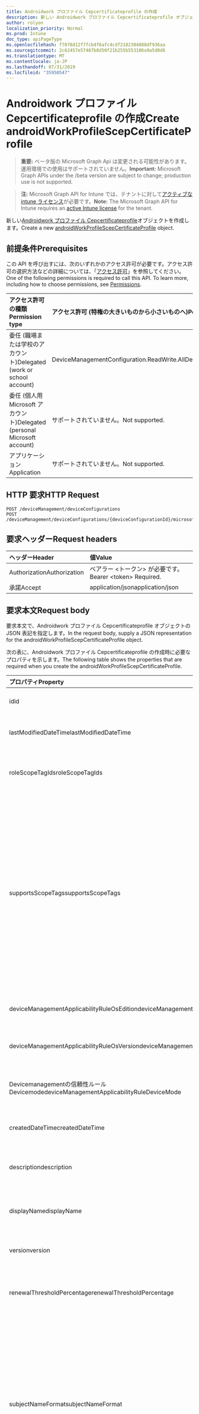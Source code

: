 ```yaml
---
title: Androidwork プロファイル Cepcertificateprofile の作成
description: 新しい Androidwork プロファイル Cepcertificateprofile オブジェクトを作成します。
author: rolyon
localization_priority: Normal
ms.prod: Intune
doc_type: apiPageType
ms.openlocfilehash: f7078d12f7fcb4f6afc4cdf2182304088df936aa
ms.sourcegitcommit: 2c62457e57467b8d50f21b255b553106a9a5d8d6
ms.translationtype: MT
ms.contentlocale: ja-JP
ms.lasthandoff: 07/31/2019
ms.locfileid: "35950547"
---
```

# <a name="create-androidworkprofilescepcertificateprofile"></a><span data-ttu-id="a8ff5-103">Androidwork プロファイル Cepcertificateprofile の作成</span><span class="sxs-lookup"><span data-stu-id="a8ff5-103">Create androidWorkProfileScepCertificateProfile</span></span>

> <span data-ttu-id="a8ff5-104">**重要:** ベータ版の Microsoft Graph Api は変更される可能性があります。運用環境での使用はサポートされていません。</span><span class="sxs-lookup"><span data-stu-id="a8ff5-104">**Important:** Microsoft Graph APIs under the /beta version are subject to change; production use is not supported.</span></span>

> <span data-ttu-id="a8ff5-105">**注:** Microsoft Graph API for Intune では、テナントに対して[アクティブな intune ライセンス](https://go.microsoft.com/fwlink/?linkid=839381)が必要です。</span><span class="sxs-lookup"><span data-stu-id="a8ff5-105">**Note:** The Microsoft Graph API for Intune requires an [active Intune license](https://go.microsoft.com/fwlink/?linkid=839381) for the tenant.</span></span>

<span data-ttu-id="a8ff5-106">新しい[Androidwork プロファイル Cepcertificateprofile](../resources/intune-deviceconfig-androidworkprofilescepcertificateprofile.md)オブジェクトを作成します。</span><span class="sxs-lookup"><span data-stu-id="a8ff5-106">Create a new [androidWorkProfileScepCertificateProfile](../resources/intune-deviceconfig-androidworkprofilescepcertificateprofile.md) object.</span></span>

## <a name="prerequisites"></a><span data-ttu-id="a8ff5-107">前提条件</span><span class="sxs-lookup"><span data-stu-id="a8ff5-107">Prerequisites</span></span>
<span data-ttu-id="a8ff5-p101">この API を呼び出すには、次のいずれかのアクセス許可が必要です。アクセス許可の選択方法などの詳細については、「[アクセス許可](/graph/permissions-reference)」を参照してください。</span><span class="sxs-lookup"><span data-stu-id="a8ff5-p101">One of the following permissions is required to call this API. To learn more, including how to choose permissions, see [Permissions](/graph/permissions-reference).</span></span>

|<span data-ttu-id="a8ff5-110">アクセス許可の種類</span><span class="sxs-lookup"><span data-stu-id="a8ff5-110">Permission type</span></span>|<span data-ttu-id="a8ff5-111">アクセス許可 (特権の大きいものから小さいものへ)</span><span class="sxs-lookup"><span data-stu-id="a8ff5-111">Permissions (from most to least privileged)</span></span>|
|:---|:---|
|<span data-ttu-id="a8ff5-112">委任 (職場または学校のアカウント)</span><span class="sxs-lookup"><span data-stu-id="a8ff5-112">Delegated (work or school account)</span></span>|<span data-ttu-id="a8ff5-113">DeviceManagementConfiguration.ReadWrite.All</span><span class="sxs-lookup"><span data-stu-id="a8ff5-113">DeviceManagementConfiguration.ReadWrite.All</span></span>|
|<span data-ttu-id="a8ff5-114">委任 (個人用 Microsoft アカウント)</span><span class="sxs-lookup"><span data-stu-id="a8ff5-114">Delegated (personal Microsoft account)</span></span>|<span data-ttu-id="a8ff5-115">サポートされていません。</span><span class="sxs-lookup"><span data-stu-id="a8ff5-115">Not supported.</span></span>|
|<span data-ttu-id="a8ff5-116">アプリケーション</span><span class="sxs-lookup"><span data-stu-id="a8ff5-116">Application</span></span>|<span data-ttu-id="a8ff5-117">サポートされていません。</span><span class="sxs-lookup"><span data-stu-id="a8ff5-117">Not supported.</span></span>|

## <a name="http-request"></a><span data-ttu-id="a8ff5-118">HTTP 要求</span><span class="sxs-lookup"><span data-stu-id="a8ff5-118">HTTP Request</span></span>
<!-- {
  "blockType": "ignored"
}
-->
``` http
POST /deviceManagement/deviceConfigurations
POST /deviceManagement/deviceConfigurations/{deviceConfigurationId}/microsoft.graph.windowsDomainJoinConfiguration/networkAccessConfigurations
```

## <a name="request-headers"></a><span data-ttu-id="a8ff5-119">要求ヘッダー</span><span class="sxs-lookup"><span data-stu-id="a8ff5-119">Request headers</span></span>
|<span data-ttu-id="a8ff5-120">ヘッダー</span><span class="sxs-lookup"><span data-stu-id="a8ff5-120">Header</span></span>|<span data-ttu-id="a8ff5-121">値</span><span class="sxs-lookup"><span data-stu-id="a8ff5-121">Value</span></span>|
|:---|:---|
|<span data-ttu-id="a8ff5-122">Authorization</span><span class="sxs-lookup"><span data-stu-id="a8ff5-122">Authorization</span></span>|<span data-ttu-id="a8ff5-123">ベアラー &lt;トークン&gt; が必要です。</span><span class="sxs-lookup"><span data-stu-id="a8ff5-123">Bearer &lt;token&gt; Required.</span></span>|
|<span data-ttu-id="a8ff5-124">承諾</span><span class="sxs-lookup"><span data-stu-id="a8ff5-124">Accept</span></span>|<span data-ttu-id="a8ff5-125">application/json</span><span class="sxs-lookup"><span data-stu-id="a8ff5-125">application/json</span></span>|

## <a name="request-body"></a><span data-ttu-id="a8ff5-126">要求本文</span><span class="sxs-lookup"><span data-stu-id="a8ff5-126">Request body</span></span>
<span data-ttu-id="a8ff5-127">要求本文で、Androidwork プロファイル Cepcertificateprofile オブジェクトの JSON 表記を指定します。</span><span class="sxs-lookup"><span data-stu-id="a8ff5-127">In the request body, supply a JSON representation for the androidWorkProfileScepCertificateProfile object.</span></span>

<span data-ttu-id="a8ff5-128">次の表に、Androidwork プロファイル Cepcertificateprofile の作成時に必要なプロパティを示します。</span><span class="sxs-lookup"><span data-stu-id="a8ff5-128">The following table shows the properties that are required when you create the androidWorkProfileScepCertificateProfile.</span></span>

|<span data-ttu-id="a8ff5-129">プロパティ</span><span class="sxs-lookup"><span data-stu-id="a8ff5-129">Property</span></span>|<span data-ttu-id="a8ff5-130">型</span><span class="sxs-lookup"><span data-stu-id="a8ff5-130">Type</span></span>|<span data-ttu-id="a8ff5-131">説明</span><span class="sxs-lookup"><span data-stu-id="a8ff5-131">Description</span></span>|
|:---|:---|:---|
|<span data-ttu-id="a8ff5-132">id</span><span class="sxs-lookup"><span data-stu-id="a8ff5-132">id</span></span>|<span data-ttu-id="a8ff5-133">文字列</span><span class="sxs-lookup"><span data-stu-id="a8ff5-133">String</span></span>|<span data-ttu-id="a8ff5-134">エンティティのキー。</span><span class="sxs-lookup"><span data-stu-id="a8ff5-134">Key of the entity.</span></span> <span data-ttu-id="a8ff5-135">[deviceConfiguration](../resources/intune-deviceconfig-deviceconfiguration.md) から継承します</span><span class="sxs-lookup"><span data-stu-id="a8ff5-135">Inherited from [deviceConfiguration](../resources/intune-deviceconfig-deviceconfiguration.md)</span></span>|
|<span data-ttu-id="a8ff5-136">lastModifiedDateTime</span><span class="sxs-lookup"><span data-stu-id="a8ff5-136">lastModifiedDateTime</span></span>|<span data-ttu-id="a8ff5-137">DateTimeOffset</span><span class="sxs-lookup"><span data-stu-id="a8ff5-137">DateTimeOffset</span></span>|<span data-ttu-id="a8ff5-138">オブジェクトの最終更新の DateTime。</span><span class="sxs-lookup"><span data-stu-id="a8ff5-138">DateTime the object was last modified.</span></span> <span data-ttu-id="a8ff5-139">[deviceConfiguration](../resources/intune-deviceconfig-deviceconfiguration.md) から継承します</span><span class="sxs-lookup"><span data-stu-id="a8ff5-139">Inherited from [deviceConfiguration](../resources/intune-deviceconfig-deviceconfiguration.md)</span></span>|
|<span data-ttu-id="a8ff5-140">roleScopeTagIds</span><span class="sxs-lookup"><span data-stu-id="a8ff5-140">roleScopeTagIds</span></span>|<span data-ttu-id="a8ff5-141">文字列コレクション</span><span class="sxs-lookup"><span data-stu-id="a8ff5-141">String collection</span></span>|<span data-ttu-id="a8ff5-142">このエンティティインスタンスの範囲タグのリスト。</span><span class="sxs-lookup"><span data-stu-id="a8ff5-142">List of Scope Tags for this Entity instance.</span></span> <span data-ttu-id="a8ff5-143">[deviceConfiguration](../resources/intune-deviceconfig-deviceconfiguration.md) から継承します</span><span class="sxs-lookup"><span data-stu-id="a8ff5-143">Inherited from [deviceConfiguration](../resources/intune-deviceconfig-deviceconfiguration.md)</span></span>|
|<span data-ttu-id="a8ff5-144">supportsScopeTags</span><span class="sxs-lookup"><span data-stu-id="a8ff5-144">supportsScopeTags</span></span>|<span data-ttu-id="a8ff5-145">Boolean</span><span class="sxs-lookup"><span data-stu-id="a8ff5-145">Boolean</span></span>|<span data-ttu-id="a8ff5-146">基になるデバイス構成がスコープタグの割り当てをサポートしているかどうかを示します。</span><span class="sxs-lookup"><span data-stu-id="a8ff5-146">Indicates whether or not the underlying Device Configuration supports the assignment of scope tags.</span></span> <span data-ttu-id="a8ff5-147">この値が false である場合、ScopeTags プロパティへの割り当ては許可されません。エンティティは、スコープを持つユーザーには表示されません。</span><span class="sxs-lookup"><span data-stu-id="a8ff5-147">Assigning to the ScopeTags property is not allowed when this value is false and entities will not be visible to scoped users.</span></span> <span data-ttu-id="a8ff5-148">これは Silverlight で作成された従来のポリシーに対して実行され、Azure ポータルでポリシーを削除して再作成することによって解決できます。</span><span class="sxs-lookup"><span data-stu-id="a8ff5-148">This occurs for Legacy policies created in Silverlight and can be resolved by deleting and recreating the policy in the Azure Portal.</span></span> <span data-ttu-id="a8ff5-149">このプロパティに値を設定するには、 SetExtrusionDirection メソッドを適用します。</span><span class="sxs-lookup"><span data-stu-id="a8ff5-149">This property is read-only.</span></span> <span data-ttu-id="a8ff5-150">[deviceConfiguration](../resources/intune-deviceconfig-deviceconfiguration.md) から継承します</span><span class="sxs-lookup"><span data-stu-id="a8ff5-150">Inherited from [deviceConfiguration](../resources/intune-deviceconfig-deviceconfiguration.md)</span></span>|
|<span data-ttu-id="a8ff5-151">deviceManagementApplicabilityRuleOsEdition</span><span class="sxs-lookup"><span data-stu-id="a8ff5-151">deviceManagementApplicabilityRuleOsEdition</span></span>|[<span data-ttu-id="a8ff5-152">deviceManagementApplicabilityRuleOsEdition</span><span class="sxs-lookup"><span data-stu-id="a8ff5-152">deviceManagementApplicabilityRuleOsEdition</span></span>](../resources/intune-deviceconfig-devicemanagementapplicabilityruleosedition.md)|<span data-ttu-id="a8ff5-153">このポリシーの OS エディションの適用。</span><span class="sxs-lookup"><span data-stu-id="a8ff5-153">The OS edition applicability for this Policy.</span></span> <span data-ttu-id="a8ff5-154">[deviceConfiguration](../resources/intune-deviceconfig-deviceconfiguration.md) から継承します</span><span class="sxs-lookup"><span data-stu-id="a8ff5-154">Inherited from [deviceConfiguration](../resources/intune-deviceconfig-deviceconfiguration.md)</span></span>|
|<span data-ttu-id="a8ff5-155">deviceManagementApplicabilityRuleOsVersion</span><span class="sxs-lookup"><span data-stu-id="a8ff5-155">deviceManagementApplicabilityRuleOsVersion</span></span>|[<span data-ttu-id="a8ff5-156">deviceManagementApplicabilityRuleOsVersion</span><span class="sxs-lookup"><span data-stu-id="a8ff5-156">deviceManagementApplicabilityRuleOsVersion</span></span>](../resources/intune-deviceconfig-devicemanagementapplicabilityruleosversion.md)|<span data-ttu-id="a8ff5-157">このポリシーの OS バージョン適用ルール。</span><span class="sxs-lookup"><span data-stu-id="a8ff5-157">The OS version applicability rule for this Policy.</span></span> <span data-ttu-id="a8ff5-158">[deviceConfiguration](../resources/intune-deviceconfig-deviceconfiguration.md) から継承します</span><span class="sxs-lookup"><span data-stu-id="a8ff5-158">Inherited from [deviceConfiguration](../resources/intune-deviceconfig-deviceconfiguration.md)</span></span>|
|<span data-ttu-id="a8ff5-159">Devicemanagementの信頼性ルール Devicemode</span><span class="sxs-lookup"><span data-stu-id="a8ff5-159">deviceManagementApplicabilityRuleDeviceMode</span></span>|[<span data-ttu-id="a8ff5-160">Devicemanagementの信頼性ルール Devicemode</span><span class="sxs-lookup"><span data-stu-id="a8ff5-160">deviceManagementApplicabilityRuleDeviceMode</span></span>](../resources/intune-deviceconfig-devicemanagementapplicabilityruledevicemode.md)|<span data-ttu-id="a8ff5-161">このポリシーのデバイスモード適用ルール。</span><span class="sxs-lookup"><span data-stu-id="a8ff5-161">The device mode applicability rule for this Policy.</span></span> <span data-ttu-id="a8ff5-162">[deviceConfiguration](../resources/intune-deviceconfig-deviceconfiguration.md) から継承します</span><span class="sxs-lookup"><span data-stu-id="a8ff5-162">Inherited from [deviceConfiguration](../resources/intune-deviceconfig-deviceconfiguration.md)</span></span>|
|<span data-ttu-id="a8ff5-163">createdDateTime</span><span class="sxs-lookup"><span data-stu-id="a8ff5-163">createdDateTime</span></span>|<span data-ttu-id="a8ff5-164">DateTimeOffset</span><span class="sxs-lookup"><span data-stu-id="a8ff5-164">DateTimeOffset</span></span>|<span data-ttu-id="a8ff5-165">オブジェクトが作成された DateTime。</span><span class="sxs-lookup"><span data-stu-id="a8ff5-165">DateTime the object was created.</span></span> <span data-ttu-id="a8ff5-166">[deviceConfiguration](../resources/intune-deviceconfig-deviceconfiguration.md) から継承します</span><span class="sxs-lookup"><span data-stu-id="a8ff5-166">Inherited from [deviceConfiguration](../resources/intune-deviceconfig-deviceconfiguration.md)</span></span>|
|<span data-ttu-id="a8ff5-167">description</span><span class="sxs-lookup"><span data-stu-id="a8ff5-167">description</span></span>|<span data-ttu-id="a8ff5-168">String</span><span class="sxs-lookup"><span data-stu-id="a8ff5-168">String</span></span>|<span data-ttu-id="a8ff5-169">管理者が指定した、デバイス構成についての説明。</span><span class="sxs-lookup"><span data-stu-id="a8ff5-169">Admin provided description of the Device Configuration.</span></span> <span data-ttu-id="a8ff5-170">[deviceConfiguration](../resources/intune-deviceconfig-deviceconfiguration.md) から継承します</span><span class="sxs-lookup"><span data-stu-id="a8ff5-170">Inherited from [deviceConfiguration](../resources/intune-deviceconfig-deviceconfiguration.md)</span></span>|
|<span data-ttu-id="a8ff5-171">displayName</span><span class="sxs-lookup"><span data-stu-id="a8ff5-171">displayName</span></span>|<span data-ttu-id="a8ff5-172">String</span><span class="sxs-lookup"><span data-stu-id="a8ff5-172">String</span></span>|<span data-ttu-id="a8ff5-173">管理者が指定した、デバイス構成の名前。</span><span class="sxs-lookup"><span data-stu-id="a8ff5-173">Admin provided name of the device configuration.</span></span> <span data-ttu-id="a8ff5-174">[deviceConfiguration](../resources/intune-deviceconfig-deviceconfiguration.md) から継承します</span><span class="sxs-lookup"><span data-stu-id="a8ff5-174">Inherited from [deviceConfiguration](../resources/intune-deviceconfig-deviceconfiguration.md)</span></span>|
|<span data-ttu-id="a8ff5-175">version</span><span class="sxs-lookup"><span data-stu-id="a8ff5-175">version</span></span>|<span data-ttu-id="a8ff5-176">Int32</span><span class="sxs-lookup"><span data-stu-id="a8ff5-176">Int32</span></span>|<span data-ttu-id="a8ff5-177">デバイス構成のバージョン。</span><span class="sxs-lookup"><span data-stu-id="a8ff5-177">Version of the device configuration.</span></span> <span data-ttu-id="a8ff5-178">[deviceConfiguration](../resources/intune-deviceconfig-deviceconfiguration.md) から継承します</span><span class="sxs-lookup"><span data-stu-id="a8ff5-178">Inherited from [deviceConfiguration](../resources/intune-deviceconfig-deviceconfiguration.md)</span></span>|
|<span data-ttu-id="a8ff5-179">renewalThresholdPercentage</span><span class="sxs-lookup"><span data-stu-id="a8ff5-179">renewalThresholdPercentage</span></span>|<span data-ttu-id="a8ff5-180">Int32</span><span class="sxs-lookup"><span data-stu-id="a8ff5-180">Int32</span></span>|<span data-ttu-id="a8ff5-181">証明書の更新しきい値の割合。</span><span class="sxs-lookup"><span data-stu-id="a8ff5-181">Certificate renewal threshold percentage.</span></span> <span data-ttu-id="a8ff5-182">[AndroidWorkProfileCertificateProfileBase](../resources/intune-deviceconfig-androidworkprofilecertificateprofilebase.md)から継承された有効な値 1 ~ 99</span><span class="sxs-lookup"><span data-stu-id="a8ff5-182">Valid values 1 to 99 Inherited from [androidWorkProfileCertificateProfileBase](../resources/intune-deviceconfig-androidworkprofilecertificateprofilebase.md)</span></span>|
|<span data-ttu-id="a8ff5-183">subjectNameFormat</span><span class="sxs-lookup"><span data-stu-id="a8ff5-183">subjectNameFormat</span></span>|[<span data-ttu-id="a8ff5-184">subjectNameFormat</span><span class="sxs-lookup"><span data-stu-id="a8ff5-184">subjectNameFormat</span></span>](../resources/intune-deviceconfig-subjectnameformat.md)|<span data-ttu-id="a8ff5-185">証明書のサブジェクト名の形式。</span><span class="sxs-lookup"><span data-stu-id="a8ff5-185">Certificate Subject Name Format.</span></span> <span data-ttu-id="a8ff5-186">[AndroidWorkProfileCertificateProfileBase](../resources/intune-deviceconfig-androidworkprofilecertificateprofilebase.md)から継承されます。</span><span class="sxs-lookup"><span data-stu-id="a8ff5-186">Inherited from [androidWorkProfileCertificateProfileBase](../resources/intune-deviceconfig-androidworkprofilecertificateprofilebase.md).</span></span> <span data-ttu-id="a8ff5-187">可能な値は、`commonName`、`commonNameIncludingEmail`、`commonNameAsEmail`、`custom`、`commonNameAsIMEI`、`commonNameAsSerialNumber`、`commonNameAsAadDeviceId`、`commonNameAsIntuneDeviceId`、`commonNameAsDurableDeviceId` です。</span><span class="sxs-lookup"><span data-stu-id="a8ff5-187">Possible values are: `commonName`, `commonNameIncludingEmail`, `commonNameAsEmail`, `custom`, `commonNameAsIMEI`, `commonNameAsSerialNumber`, `commonNameAsAadDeviceId`, `commonNameAsIntuneDeviceId`, `commonNameAsDurableDeviceId`.</span></span>|
|<span data-ttu-id="a8ff5-188">certificateValidityPeriodValue</span><span class="sxs-lookup"><span data-stu-id="a8ff5-188">certificateValidityPeriodValue</span></span>|<span data-ttu-id="a8ff5-189">Int32</span><span class="sxs-lookup"><span data-stu-id="a8ff5-189">Int32</span></span>|<span data-ttu-id="a8ff5-190">証明書の有効期間の値。</span><span class="sxs-lookup"><span data-stu-id="a8ff5-190">Value for the Certificate Validity Period.</span></span> <span data-ttu-id="a8ff5-191">[AndroidWorkProfileCertificateProfileBase](../resources/intune-deviceconfig-androidworkprofilecertificateprofilebase.md)から継承します。</span><span class="sxs-lookup"><span data-stu-id="a8ff5-191">Inherited from [androidWorkProfileCertificateProfileBase](../resources/intune-deviceconfig-androidworkprofilecertificateprofilebase.md)</span></span>|
|<span data-ttu-id="a8ff5-192">certificateValidityPeriodScale</span><span class="sxs-lookup"><span data-stu-id="a8ff5-192">certificateValidityPeriodScale</span></span>|[<span data-ttu-id="a8ff5-193">certificateValidityPeriodScale</span><span class="sxs-lookup"><span data-stu-id="a8ff5-193">certificateValidityPeriodScale</span></span>](../resources/intune-deviceconfig-certificatevalidityperiodscale.md)|<span data-ttu-id="a8ff5-194">証明書の有効期間のスケール。</span><span class="sxs-lookup"><span data-stu-id="a8ff5-194">Scale for the Certificate Validity Period.</span></span> <span data-ttu-id="a8ff5-195">[AndroidWorkProfileCertificateProfileBase](../resources/intune-deviceconfig-androidworkprofilecertificateprofilebase.md)から継承されます。</span><span class="sxs-lookup"><span data-stu-id="a8ff5-195">Inherited from [androidWorkProfileCertificateProfileBase](../resources/intune-deviceconfig-androidworkprofilecertificateprofilebase.md).</span></span> <span data-ttu-id="a8ff5-196">可能な値は、`days`、`months`、`years` です。</span><span class="sxs-lookup"><span data-stu-id="a8ff5-196">Possible values are: `days`, `months`, `years`.</span></span>|
|<span data-ttu-id="a8ff5-197">extendedKeyUsages</span><span class="sxs-lookup"><span data-stu-id="a8ff5-197">extendedKeyUsages</span></span>|<span data-ttu-id="a8ff5-198">[Extendedkeyusage](../resources/intune-deviceconfig-extendedkeyusage.md)コレクション</span><span class="sxs-lookup"><span data-stu-id="a8ff5-198">[extendedKeyUsage](../resources/intune-deviceconfig-extendedkeyusage.md) collection</span></span>|<span data-ttu-id="a8ff5-199">拡張キー使用法 (EKU) の設定。</span><span class="sxs-lookup"><span data-stu-id="a8ff5-199">Extended Key Usage (EKU) settings.</span></span> <span data-ttu-id="a8ff5-200">このコレクションには、最大で 500 個の要素を含めることができます。</span><span class="sxs-lookup"><span data-stu-id="a8ff5-200">This collection can contain a maximum of 500 elements.</span></span> <span data-ttu-id="a8ff5-201">[AndroidWorkProfileCertificateProfileBase](../resources/intune-deviceconfig-androidworkprofilecertificateprofilebase.md)から継承します。</span><span class="sxs-lookup"><span data-stu-id="a8ff5-201">Inherited from [androidWorkProfileCertificateProfileBase](../resources/intune-deviceconfig-androidworkprofilecertificateprofilebase.md)</span></span>|
|<span data-ttu-id="a8ff5-202">subjectAlternativeNameType</span><span class="sxs-lookup"><span data-stu-id="a8ff5-202">subjectAlternativeNameType</span></span>|[<span data-ttu-id="a8ff5-203">subjectAlternativeNameType</span><span class="sxs-lookup"><span data-stu-id="a8ff5-203">subjectAlternativeNameType</span></span>](../resources/intune-deviceconfig-subjectalternativenametype.md)|<span data-ttu-id="a8ff5-204">証明書のサブジェクトの別名の種類。</span><span class="sxs-lookup"><span data-stu-id="a8ff5-204">Certificate Subject Alternative Name Type.</span></span> <span data-ttu-id="a8ff5-205">[AndroidWorkProfileCertificateProfileBase](../resources/intune-deviceconfig-androidworkprofilecertificateprofilebase.md)から継承されます。</span><span class="sxs-lookup"><span data-stu-id="a8ff5-205">Inherited from [androidWorkProfileCertificateProfileBase](../resources/intune-deviceconfig-androidworkprofilecertificateprofilebase.md).</span></span> <span data-ttu-id="a8ff5-206">可能な値は、`none`、`emailAddress`、`userPrincipalName`、`customAzureADAttribute`、`domainNameService` です。</span><span class="sxs-lookup"><span data-stu-id="a8ff5-206">Possible values are: `none`, `emailAddress`, `userPrincipalName`, `customAzureADAttribute`, `domainNameService`.</span></span>|
|<span data-ttu-id="a8ff5-207">scepServerUrls</span><span class="sxs-lookup"><span data-stu-id="a8ff5-207">scepServerUrls</span></span>|<span data-ttu-id="a8ff5-208">文字列コレクション</span><span class="sxs-lookup"><span data-stu-id="a8ff5-208">String collection</span></span>|<span data-ttu-id="a8ff5-209">SCEP サーバーの Url</span><span class="sxs-lookup"><span data-stu-id="a8ff5-209">SCEP Server Url(s)</span></span>|
|<span data-ttu-id="a8ff5-210">Subjectnameformatstring プロパティ</span><span class="sxs-lookup"><span data-stu-id="a8ff5-210">subjectNameFormatString</span></span>|<span data-ttu-id="a8ff5-211">String</span><span class="sxs-lookup"><span data-stu-id="a8ff5-211">String</span></span>|<span data-ttu-id="a8ff5-212">SubjectNameFormat = Custom で使用するカスタム形式。</span><span class="sxs-lookup"><span data-stu-id="a8ff5-212">Custom format to use with SubjectNameFormat = Custom.</span></span> <span data-ttu-id="a8ff5-213">例: CN = {{EmailAddress}}, E = {{EmailAddress}}, OU = エンタープライズユーザー, O = Contoso Corporation, L = Redmond, ST = WA, C = US</span><span class="sxs-lookup"><span data-stu-id="a8ff5-213">Example: CN={{EmailAddress}},E={{EmailAddress}},OU=Enterprise Users,O=Contoso Corporation,L=Redmond,ST=WA,C=US</span></span>|
|<span data-ttu-id="a8ff5-214">keyUsage</span><span class="sxs-lookup"><span data-stu-id="a8ff5-214">keyUsage</span></span>|[<span data-ttu-id="a8ff5-215">keyUsages</span><span class="sxs-lookup"><span data-stu-id="a8ff5-215">keyUsages</span></span>](../resources/intune-deviceconfig-keyusages.md)|<span data-ttu-id="a8ff5-216">SCEP キーの使用法。</span><span class="sxs-lookup"><span data-stu-id="a8ff5-216">SCEP Key Usage.</span></span> <span data-ttu-id="a8ff5-217">可能な値は、`keyEncipherment`、`digitalSignature` です。</span><span class="sxs-lookup"><span data-stu-id="a8ff5-217">Possible values are: `keyEncipherment`, `digitalSignature`.</span></span>|
|<span data-ttu-id="a8ff5-218">keySize</span><span class="sxs-lookup"><span data-stu-id="a8ff5-218">keySize</span></span>|[<span data-ttu-id="a8ff5-219">keySize</span><span class="sxs-lookup"><span data-stu-id="a8ff5-219">keySize</span></span>](../resources/intune-deviceconfig-keysize.md)|<span data-ttu-id="a8ff5-220">SCEP キーのサイズ。</span><span class="sxs-lookup"><span data-stu-id="a8ff5-220">SCEP Key Size.</span></span> <span data-ttu-id="a8ff5-221">可能な値は、`size1024`、`size2048` です。</span><span class="sxs-lookup"><span data-stu-id="a8ff5-221">Possible values are: `size1024`, `size2048`.</span></span>|
|<span data-ttu-id="a8ff5-222">hashAlgorithm</span><span class="sxs-lookup"><span data-stu-id="a8ff5-222">hashAlgorithm</span></span>|[<span data-ttu-id="a8ff5-223">hashAlgorithms</span><span class="sxs-lookup"><span data-stu-id="a8ff5-223">hashAlgorithms</span></span>](../resources/intune-deviceconfig-hashalgorithms.md)|<span data-ttu-id="a8ff5-224">SCEP ハッシュアルゴリズム。</span><span class="sxs-lookup"><span data-stu-id="a8ff5-224">SCEP Hash Algorithm.</span></span> <span data-ttu-id="a8ff5-225">可能な値は、`sha1`、`sha2` です。</span><span class="sxs-lookup"><span data-stu-id="a8ff5-225">Possible values are: `sha1`, `sha2`.</span></span>|
|<span data-ttu-id="a8ff5-226">subjectAlternativeNameFormatString</span><span class="sxs-lookup"><span data-stu-id="a8ff5-226">subjectAlternativeNameFormatString</span></span>|<span data-ttu-id="a8ff5-227">String</span><span class="sxs-lookup"><span data-stu-id="a8ff5-227">String</span></span>|<span data-ttu-id="a8ff5-228">AAD 属性を定義するカスタム文字列。</span><span class="sxs-lookup"><span data-stu-id="a8ff5-228">Custom String that defines the AAD Attribute.</span></span>|
|<span data-ttu-id="a8ff5-229">certificateStore</span><span class="sxs-lookup"><span data-stu-id="a8ff5-229">certificateStore</span></span>|[<span data-ttu-id="a8ff5-230">certificateStore</span><span class="sxs-lookup"><span data-stu-id="a8ff5-230">certificateStore</span></span>](../resources/intune-deviceconfig-certificatestore.md)|<span data-ttu-id="a8ff5-231">ターゲットストアの証明書。</span><span class="sxs-lookup"><span data-stu-id="a8ff5-231">Target store certificate.</span></span> <span data-ttu-id="a8ff5-232">可能な値は、`user`、`machine` です。</span><span class="sxs-lookup"><span data-stu-id="a8ff5-232">Possible values are: `user`, `machine`.</span></span>|
|<span data-ttu-id="a8ff5-233">customSubjectAlternativeNames</span><span class="sxs-lookup"><span data-stu-id="a8ff5-233">customSubjectAlternativeNames</span></span>|<span data-ttu-id="a8ff5-234">[Customsubject代替 (ベンダー](../resources/intune-deviceconfig-customsubjectalternativename.md) ) コレクション</span><span class="sxs-lookup"><span data-stu-id="a8ff5-234">[customSubjectAlternativeName](../resources/intune-deviceconfig-customsubjectalternativename.md) collection</span></span>|<span data-ttu-id="a8ff5-235">カスタムサブジェクトの別名設定。</span><span class="sxs-lookup"><span data-stu-id="a8ff5-235">Custom Subject Alternative Name Settings.</span></span> <span data-ttu-id="a8ff5-236">このコレクションには、最大で 500 個の要素を含めることができます。</span><span class="sxs-lookup"><span data-stu-id="a8ff5-236">This collection can contain a maximum of 500 elements.</span></span>|



## <a name="response"></a><span data-ttu-id="a8ff5-237">応答</span><span class="sxs-lookup"><span data-stu-id="a8ff5-237">Response</span></span>
<span data-ttu-id="a8ff5-238">成功した場合、このメソッド`201 Created`は応答コードと、応答本文で[Androidwork プロファイル cepcertificateprofile](../resources/intune-deviceconfig-androidworkprofilescepcertificateprofile.md)オブジェクトを返します。</span><span class="sxs-lookup"><span data-stu-id="a8ff5-238">If successful, this method returns a `201 Created` response code and a [androidWorkProfileScepCertificateProfile](../resources/intune-deviceconfig-androidworkprofilescepcertificateprofile.md) object in the response body.</span></span>

## <a name="example"></a><span data-ttu-id="a8ff5-239">例</span><span class="sxs-lookup"><span data-stu-id="a8ff5-239">Example</span></span>

### <a name="request"></a><span data-ttu-id="a8ff5-240">要求</span><span class="sxs-lookup"><span data-stu-id="a8ff5-240">Request</span></span>
<span data-ttu-id="a8ff5-241">以下は、要求の例です。</span><span class="sxs-lookup"><span data-stu-id="a8ff5-241">Here is an example of the request.</span></span>
``` http
POST https://graph.microsoft.com/beta/deviceManagement/deviceConfigurations
Content-type: application/json
Content-length: 1982

{
  "@odata.type": "#microsoft.graph.androidWorkProfileScepCertificateProfile",
  "roleScopeTagIds": [
    "Role Scope Tag Ids value"
  ],
  "supportsScopeTags": true,
  "deviceManagementApplicabilityRuleOsEdition": {
    "@odata.type": "microsoft.graph.deviceManagementApplicabilityRuleOsEdition",
    "osEditionTypes": [
      "windows10EnterpriseN"
    ],
    "name": "Name value",
    "ruleType": "exclude"
  },
  "deviceManagementApplicabilityRuleOsVersion": {
    "@odata.type": "microsoft.graph.deviceManagementApplicabilityRuleOsVersion",
    "minOSVersion": "Min OSVersion value",
    "maxOSVersion": "Max OSVersion value",
    "name": "Name value",
    "ruleType": "exclude"
  },
  "deviceManagementApplicabilityRuleDeviceMode": {
    "@odata.type": "microsoft.graph.deviceManagementApplicabilityRuleDeviceMode",
    "deviceMode": "sModeConfiguration",
    "name": "Name value",
    "ruleType": "exclude"
  },
  "description": "Description value",
  "displayName": "Display Name value",
  "version": 7,
  "renewalThresholdPercentage": 10,
  "subjectNameFormat": "commonNameIncludingEmail",
  "certificateValidityPeriodValue": 14,
  "certificateValidityPeriodScale": "months",
  "extendedKeyUsages": [
    {
      "@odata.type": "microsoft.graph.extendedKeyUsage",
      "name": "Name value",
      "objectIdentifier": "Object Identifier value"
    }
  ],
  "subjectAlternativeNameType": "emailAddress",
  "scepServerUrls": [
    "Scep Server Urls value"
  ],
  "subjectNameFormatString": "Subject Name Format String value",
  "keyUsage": "digitalSignature",
  "keySize": "size2048",
  "hashAlgorithm": "sha2",
  "subjectAlternativeNameFormatString": "Subject Alternative Name Format String value",
  "certificateStore": "machine",
  "customSubjectAlternativeNames": [
    {
      "@odata.type": "microsoft.graph.customSubjectAlternativeName",
      "sanType": "emailAddress",
      "name": "Name value"
    }
  ]
}
```

### <a name="response"></a><span data-ttu-id="a8ff5-242">応答</span><span class="sxs-lookup"><span data-stu-id="a8ff5-242">Response</span></span>
<span data-ttu-id="a8ff5-p125">以下は、応答の例です。注:簡潔にするために、ここに示す応答オブジェクトは切り詰められている場合があります。すべてのプロパティは実際の呼び出しから返されます。</span><span class="sxs-lookup"><span data-stu-id="a8ff5-p125">Here is an example of the response. Note: The response object shown here may be truncated for brevity. All of the properties will be returned from an actual call.</span></span>
``` http
HTTP/1.1 201 Created
Content-Type: application/json
Content-Length: 2154

{
  "@odata.type": "#microsoft.graph.androidWorkProfileScepCertificateProfile",
  "id": "6f494abf-4abf-6f49-bf4a-496fbf4a496f",
  "lastModifiedDateTime": "2017-01-01T00:00:35.1329464-08:00",
  "roleScopeTagIds": [
    "Role Scope Tag Ids value"
  ],
  "supportsScopeTags": true,
  "deviceManagementApplicabilityRuleOsEdition": {
    "@odata.type": "microsoft.graph.deviceManagementApplicabilityRuleOsEdition",
    "osEditionTypes": [
      "windows10EnterpriseN"
    ],
    "name": "Name value",
    "ruleType": "exclude"
  },
  "deviceManagementApplicabilityRuleOsVersion": {
    "@odata.type": "microsoft.graph.deviceManagementApplicabilityRuleOsVersion",
    "minOSVersion": "Min OSVersion value",
    "maxOSVersion": "Max OSVersion value",
    "name": "Name value",
    "ruleType": "exclude"
  },
  "deviceManagementApplicabilityRuleDeviceMode": {
    "@odata.type": "microsoft.graph.deviceManagementApplicabilityRuleDeviceMode",
    "deviceMode": "sModeConfiguration",
    "name": "Name value",
    "ruleType": "exclude"
  },
  "createdDateTime": "2017-01-01T00:02:43.5775965-08:00",
  "description": "Description value",
  "displayName": "Display Name value",
  "version": 7,
  "renewalThresholdPercentage": 10,
  "subjectNameFormat": "commonNameIncludingEmail",
  "certificateValidityPeriodValue": 14,
  "certificateValidityPeriodScale": "months",
  "extendedKeyUsages": [
    {
      "@odata.type": "microsoft.graph.extendedKeyUsage",
      "name": "Name value",
      "objectIdentifier": "Object Identifier value"
    }
  ],
  "subjectAlternativeNameType": "emailAddress",
  "scepServerUrls": [
    "Scep Server Urls value"
  ],
  "subjectNameFormatString": "Subject Name Format String value",
  "keyUsage": "digitalSignature",
  "keySize": "size2048",
  "hashAlgorithm": "sha2",
  "subjectAlternativeNameFormatString": "Subject Alternative Name Format String value",
  "certificateStore": "machine",
  "customSubjectAlternativeNames": [
    {
      "@odata.type": "microsoft.graph.customSubjectAlternativeName",
      "sanType": "emailAddress",
      "name": "Name value"
    }
  ]
}
```





